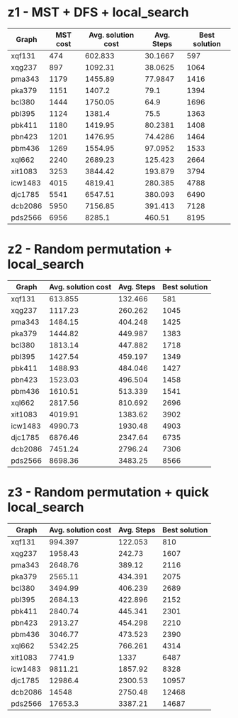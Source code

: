 # z1 - MST + DFS + local_search
| Graph   | MST cost | Avg. solution cost | Avg. Steps | Best solution |
|---------|----------|--------------------|------------|---------------|
| xqf131  | 474      | 602.833            | 30.1667    | 597           |
| xqg237  | 897      | 1092.31            | 38.0625    | 1064          |
| pma343  | 1179     | 1455.89            | 77.9847    | 1416          |
| pka379  | 1151     | 1407.2             | 79.1       | 1394          |
| bcl380  | 1444     | 1750.05            | 64.9       | 1696          |
| pbl395  | 1124     | 1381.4             | 75.5       | 1363          |
| pbk411  | 1180     | 1419.95            | 80.2381    | 1408          |
| pbn423  | 1201     | 1476.95            | 74.4286    | 1464          |
| pbm436  | 1269     | 1554.95            | 97.0952    | 1533          |
| xql662  | 2240     | 2689.23            | 125.423    | 2664          |
| xit1083 | 3253     | 3844.42            | 193.879    | 3794          |
| icw1483 | 4015     | 4819.41            | 280.385    | 4788          |
| djc1785 | 5541     | 6547.51            | 380.093    | 6490          |
| dcb2086 | 5950     | 7156.85            | 391.413    | 7128          |
| pds2566 | 6956     | 8285.1             | 460.51     | 8195          |

# z2 - Random permutation + local_search

| Graph   | Avg. solution cost | Avg. Steps | Best solution |
|---------|--------------------|------------|---------------|
| xqf131  | 613.855            | 132.466    | 581           | 
| xqg237  | 1117.23            | 260.262    | 1045          |
| pma343  | 1484.15            | 404.248    | 1425          |
| pka379  | 1444.82            | 449.987    | 1383          |
| bcl380  | 1813.14            | 447.882    | 1718          |
| pbl395  | 1427.54            | 459.197    | 1349          |
| pbk411  | 1488.93            | 484.046    | 1427          |
| pbn423  | 1523.03            | 496.504    | 1458          |
| pbm436  | 1610.51            | 513.339    | 1541          |
| xql662  | 2817.56            | 810.692    | 2696          |
| xit1083 | 4019.91            | 1383.62    | 3902          |
| icw1483 | 4990.73            | 1930.48    | 4903          |
| djc1785 | 6876.46            | 2347.64    | 6735          |
| dcb2086 | 7451.24            | 2796.24    | 7306          |
| pds2566 | 8698.36            | 3483.25    | 8566          |

# z3 - Random permutation + quick local_search
| Graph   | Avg. solution cost | Avg. Steps | Best solution |
|---------|--------------------|------------|---------------|
| xqf131  | 994.397            | 122.053    | 810           | 
| xqg237  | 1958.43            | 242.73     | 1607          |
| pma343  | 2648.76            | 389.12     | 2116          |
| pka379  | 2565.11            | 434.391    | 2075          |
| bcl380  | 3494.99            | 406.239    | 2689          | 
| pbl395  | 2684.13            | 422.896    | 2152          |
| pbk411  | 2840.74            | 445.341    | 2301          |
| pbn423  | 2913.27            | 454.298    | 2210          |
| pbm436  | 3046.77            | 473.523    | 2390          |
| xql662  | 5342.25            | 766.261    | 4314          |
| xit1083 | 7741.9             | 1337       | 6487          |
| icw1483 | 9811.21            | 1857.92    | 8328          |
| djc1785 | 12986.4            | 2300.53    | 10957         |
| dcb2086 | 14548              | 2750.48    | 12468         |
| pds2566 | 17653.3            | 3387.21    | 14687         |
